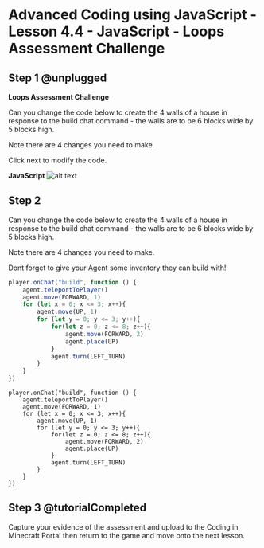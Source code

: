 # Advanced Coding using JavaScript - Lesson 4.4 - JavaScript - Loops Assessment Challenge

## Step 1 @unplugged
**Loops Assessment Challenge**

Can you change the code below to create the 4 walls of a house in response to the build chat command - the walls are to be 6 blocks wide by 5 blocks high.

Note there are 4 changes you need to make.

Click next to modify the code.

**JavaScript**
![alt text](https://advancedjs.codingcredentials.com/Lesson4/4.4/images/1.jpg?raw=true "JavaScript")

## Step 2 
Can you change the code below to create the 4 walls of a house in response to the build chat command - the walls are to be 6 blocks wide by 5 blocks high.

Note there are 4 changes you need to make.

Dont forget to give your Agent some inventory they can build with!

```javascript
player.onChat("build", function () {
    agent.teleportToPlayer()
    agent.move(FORWARD, 1)
    for (let x = 0; x <= 3; x++){
        agent.move(UP, 1)
        for (let y = 0; y <= 3; y++){
            for(let z = 0; z <= 8; z++){
                agent.move(FORWARD, 2)
                agent.place(UP)
            }
            agent.turn(LEFT_TURN)
        }
    }  
})
```

```template
player.onChat("build", function () {
    agent.teleportToPlayer()
    agent.move(FORWARD, 1)
    for (let x = 0; x <= 3; x++){
        agent.move(UP, 1)
        for (let y = 0; y <= 3; y++){
            for(let z = 0; z <= 8; z++){
                agent.move(FORWARD, 2)
                agent.place(UP)
            }
            agent.turn(LEFT_TURN)
        }
    }  
})
```

## Step 3 @tutorialCompleted
Capture your evidence of the assessment and upload to the Coding in Minecraft Portal then return to the game and move onto the next lesson.